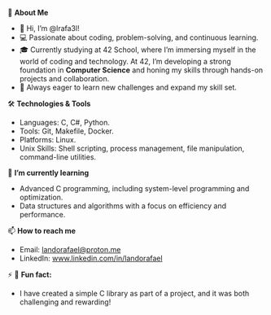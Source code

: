 🌟 __About Me__
- 👋 Hi, I’m @lrafa3l!
- 💻 Passionate about coding, problem-solving, and continuous learning.
- 🎓 Currently studying at 42 School, where I’m immersing myself in the world of coding and technology. At 42, I’m developing a strong foundation in __Computer Science__ and honing my skills through hands-on projects and collaboration.
- 🚀 Always eager to learn new challenges and expand my skill set.



🛠️ __Technologies & Tools__
- Languages: C, C#, Python.
- Tools: Git, Makefile, Docker.
- Platforms: Linux.
- Unix Skills: Shell scripting, process management, file manipulation, command-line utilities.



🌱 __I’m currently learning__
- Advanced C programming, including system-level programming and optimization.
- Data structures and algorithms with a focus on efficiency and performance.



📫 __How to reach me__
- Email: landorafael@proton.me
- LinkedIn: www.linkedin.com/in/landorafael



⚡ 🚀 __Fun fact:__
- I have created a simple C library as part of a project, and it was both challenging and rewarding!
<!---
lrafa3l/lrafa3l is a ✨ special ✨ repository because its `README.md` (this file) appears on your GitHub profile.
You can click the Preview link to take a look at your changes.
--->
